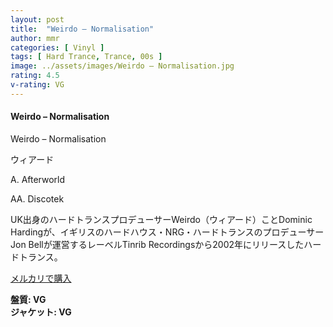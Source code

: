 ```yaml
---
layout: post
title:  "Weirdo – Normalisation"
author: mmr
categories: [ Vinyl ]
tags: [ Hard Trance, Trance, 00s ]
image: ../assets/images/Weirdo – Normalisation.jpg
rating: 4.5
v-rating: VG
---
```


#### Weirdo – Normalisation

Weirdo – Normalisation

ウィアード

A. Afterworld

AA. Discotek

UK出身のハードトランスプロデューサーWeirdo（ウィアード）ことDominic Hardingが、イギリスのハードハウス・NRG・ハードトランスのプロデューサーJon Bellが運営するレーベルTinrib Recordingsから2002年にリリースしたハードトランス。

[メルカリで購入](https://jp.mercari.com/item/m78644439002?afid=6142608987)

<div class="mt-4 mb-4 d-flex align-items-center">
<strong class="mr-1">盤質: VG</strong>
</div>
<div class="mt-4 mb-4 d-flex align-items-center">
<strong class="mr-1">ジャケット: VG</strong>
</div>
